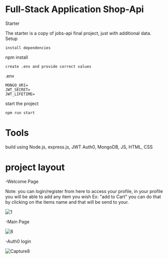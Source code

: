 # Full-Stack Application Shop-Api

Starter

The starter is a copy of jobs-api final project, just with additional data.
Setup

    install dependencies

npm install

    create .env and provide correct values

.env

    MONGO_URI=
    JWT_SECRET=
    JWT_LIFETIME=

start the project

    npm run start

# Tools

 build using Node.js, express.js, JWT Auth0, MongoDB, JS, HTML, CSS
 
 # project layout
   -Welcome Page
   
   Note:  you can login/register from here to access your profile, in your profile you will be able to add any item you wish 
   Ex: "add to Cart" you can do that by
   clicking on the items name and that will be send to your.
 
 
 ![1](https://user-images.githubusercontent.com/107857762/209581333-52f3bf8c-2011-45da-81fc-ebd191a2a5b6.PNG)
 
 -Main Page
 
 
 ![8](https://user-images.githubusercontent.com/107857762/209581420-f55b4991-0c13-4dc3-8c7e-933ac193dda1.PNG)

-Auth0 login


![Capture8](https://user-images.githubusercontent.com/107857762/209581451-bb1e03a6-65e2-418c-83cc-a0dd890b2738.PNG)



